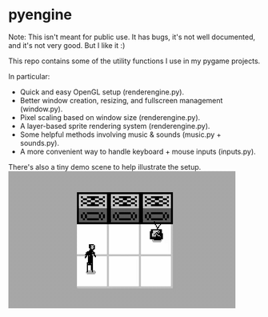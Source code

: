 # pyengine

Note: This isn't meant for public use. It has bugs, it's not well documented, and it's not very good. But I like it :)

This repo contains some of the utility functions I use in my pygame projects.

In particular:
 - Quick and easy OpenGL setup (renderengine.py).
 - Better window creation, resizing, and fullscreen management (window.py).
 - Pixel scaling based on window size (renderengine.py).
 - A layer-based sprite rendering system (renderengine.py).
 - Some helpful methods involving music & sounds (music.py + sounds.py). 
 - A more convenient way to handle keyboard + mouse inputs (inputs.py).
 
 There's also a tiny demo scene to help illustrate the setup.
 ![demo](demo_scene.gif)
